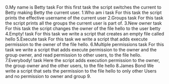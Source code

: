 0.My name is Betty task
For this first task the script switches the current to Betty making Betty the current user.
1.Who am i task 
For this task the script prints the effective username of the current user
2.Groups task
For this task the script prints all the groups the current user is part of.
3.New owner task
For this task the script changes the owner of the file hello to the user betty
4.Empty! task
For this task we write a script that creates an empty file called hello
5.Execute task
For this task we write a script that adds execute permission to the owner of the file hello.
6.Multiple permissions task
For this task we write a script that adds execute permission to the owner and the group owner, and read permission to other users, to the file hello.
7.Everybody! task
Here the script adds execution permission to the owner, the group owner and the other users, to the file hello
8.James Bond
We write a script that sets the permission to the file hello to only other Users and no permission to owner and group
9.
